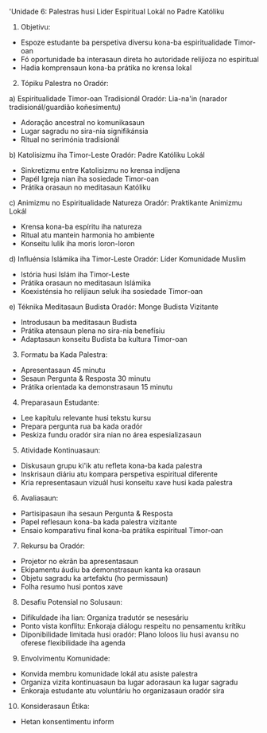 'Unidade 6: Palestras husi Lider Espiritual Lokál no Padre Katóliku

1. Objetivu:
- Espoze estudante ba perspetiva diversu kona-ba espiritualidade Timor-oan
- Fó oportunidade ba interasaun direta ho autoridade relijioza no espiritual
- Hadia komprensaun kona-ba prátika no krensa lokal

2. Tópiku Palestra no Oradór:

a) Espiritualidade Timor-oan Tradisionál
Oradór: Lia-na'in (narador tradisionál/guardião koñesimentu)
   - Adoração ancestral no komunikasaun
   - Lugar sagradu no sira-nia signifikánsia
   - Ritual no serimónia tradisionál

b) Katolisizmu iha Timor-Leste
Oradór: Padre Katóliku Lokál
   - Sinkretizmu entre Katolisizmu no krensa indíjena
   - Papél Igreja nian iha sosiedade Timor-oan
   - Prátika orasaun no meditasaun Katóliku

c) Animizmu no Espiritualidade Natureza
Oradór: Praktikante Animizmu Lokál
   - Krensa kona-ba espíritu iha natureza
   - Ritual atu mantein harmonia ho ambiente
   - Konseitu lulik iha moris loron-loron

d) Influénsia Islámika iha Timor-Leste
Oradór: Líder Komunidade Muslim
   - Istória husi Islám iha Timor-Leste
   - Prátika orasaun no meditasaun Islámika
   - Koexisténsia ho relijiaun seluk iha sosiedade Timor-oan

e) Téknika Meditasaun Budista
Oradór: Monge Budista Vizitante
   - Introdusaun ba meditasaun Budista
   - Prátika atensaun plena no sira-nia benefísiu
   - Adaptasaun konseitu Budista ba kultura Timor-oan

3. Formatu ba Kada Palestra:
- Apresentasaun 45 minutu
- Sesaun Pergunta & Resposta 30 minutu
- Prátika orientada ka demonstrasaun 15 minutu

4. Preparasaun Estudante:
- Lee kapítulu relevante husi tekstu kursu
- Prepara pergunta rua ba kada oradór
- Peskiza fundu oradór sira nian no área espesializasaun

5. Atividade Kontinuasaun:
- Diskusaun grupu ki'ik atu refleta kona-ba kada palestra
- Inskrisaun diáriu atu kompara perspetiva espiritual diferente
- Kria representasaun vizuál husi konseitu xave husi kada palestra

6. Avaliasaun:
- Partisipasaun iha sesaun Pergunta & Resposta
- Papel reflesaun kona-ba kada palestra vizitante
- Ensaio komparativu final kona-ba prátika espiritual Timor-oan

7. Rekursu ba Oradór:
- Projetor no ekrãn ba apresentasaun
- Ekipamentu áudiu ba demonstrasaun kanta ka orasaun
- Objetu sagradu ka artefaktu (ho permissaun)
- Folha resumo husi pontos xave

8. Desafiu Potensial no Solusaun:
- Difikuldade iha lian: Organiza tradutór se nesesáriu
- Ponto vista konflitu: Enkoraja diálogu respeitu no pensamentu krítiku
- Diponibilidade limitada husi oradór: Plano loloos liu husi avansu no oferese flexibilidade iha agenda

9. Envolvimentu Komunidade:
- Konvida membru komunidade lokál atu asiste palestra
- Organiza vizita kontinuasaun ba lugar adorasaun ka lugar sagradu
- Enkoraja estudante atu voluntáriu ho organizasaun oradór sira

10. Konsiderasaun Étika:
- Hetan konsentimentu inform